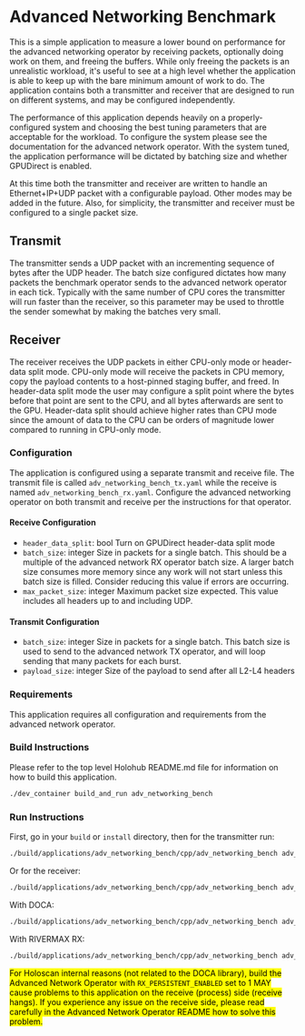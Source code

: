 # Advanced Networking Benchmark

This is a simple application to measure a lower bound on performance for the advanced networking operator
by receiving packets, optionally doing work on them, and freeing the buffers. While only freeing the packets is
an unrealistic workload, it's useful to see at a high level whether the application is able to keep up with
the bare minimum amount of work to do. The application contains both a transmitter and receiver that are
designed to run on different systems, and may be configured independently.

The performance of this application depends heavily on a properly-configured system and choosing the best
tuning parameters that are acceptable for the workload. To configure the system please see the documentation
for the advanced network operator. With the system tuned, the application performance will be dictated
by batching size and whether GPUDirect is enabled. 

At this time both the transmitter and receiver are written to handle an Ethernet+IP+UDP packet with a
configurable payload. Other modes may be added in the future. Also, for simplicity, the transmitter and
receiver must be configured to a single packet size.

## Transmit

The transmitter sends a UDP packet with an incrementing sequence of bytes after the UDP header. The batch
size configured dictates how many packets the benchmark operator sends to the advanced network operator
in each tick. Typically with the same number of CPU cores the transmitter will run faster than the receiver, 
so this parameter may be used to throttle the sender somewhat by making the batches very small.

## Receiver

The receiver receives the UDP packets in either CPU-only mode or header-data split mode. CPU-only mode
will receive the packets in CPU memory, copy the payload contents to a host-pinned staging buffer, and
freed. In header-data split mode the user may configure a split point where the bytes before that point
are sent to the CPU, and all bytes afterwards are sent to the GPU. Header-data split should achieve higher
rates than CPU mode since the amount of data to the CPU can be orders of magnitude lower compared to running
in CPU-only mode. 

### Configuration

The application is configured using a separate transmit and receive file. The transmit file is called
`adv_networking_bench_tx.yaml` while the receive is named `adv_networking_bench_rx.yaml`. Configure the
advanced networking operator on both transmit and receive per the instructions for that operator.

#### Receive Configuration

- `header_data_split`: bool
  Turn on GPUDirect header-data split mode
- `batch_size`: integer
  Size in packets for a single batch. This should be a multiple of the advanced network RX operator batch size.
  A larger batch size consumes more memory since any work will not start unless this batch size is filled. Consider
  reducing this value if errors are occurring.
- `max_packet_size`: integer
  Maximum packet size expected. This value includes all headers up to and including UDP.

#### Transmit Configuration

- `batch_size`: integer
  Size in packets for a single batch. This batch size is used to send to the advanced network TX operator, and 
  will loop sending that many packets for each burst.
- `payload_size`: integer
  Size of the payload to send after all L2-L4 headers 

### Requirements

This application requires all configuration and requirements from the advanced network operator.

### Build Instructions

Please refer to the top level Holohub README.md file for information on how to build this application.

```bash
./dev_container build_and_run adv_networking_bench
```

### Run Instructions

First, go in your `build` or `install` directory, then for the transmitter run:

```bash
./build/applications/adv_networking_bench/cpp/adv_networking_bench adv_networking_bench_default_tx.yaml
```

Or for the receiver:

```bash
./build/applications/adv_networking_bench/cpp/adv_networking_bench adv_networking_bench_default_rx.yaml
```

With DOCA:

```bash
./build/applications/adv_networking_bench/cpp/adv_networking_bench adv_networking_bench_doca_tx_rx.yaml
```

With RIVERMAX RX:

```bash
./build/applications/adv_networking_bench/cpp/adv_networking_bench adv_networking_bench_rmax_rx.yaml
```

<mark>For Holoscan internal reasons (not related to the DOCA library), build the Advanced Network Operator with `RX_PERSISTENT_ENABLED` set to 1 MAY cause problems to this application on the receive (process) side (receive hangs). If you experience any issue on the receive side, please read carefully in the Advanced Network Operator README how to solve this problem.</mark>
